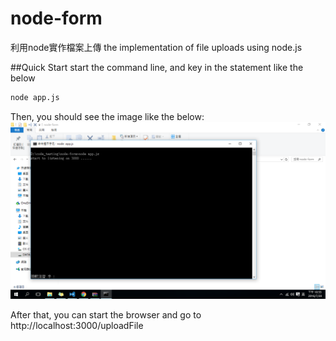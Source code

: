 # node-form
利用node實作檔案上傳
the implementation of file uploads using node.js

##Quick Start
start the command line, and key in the statement like the below
```sh
node app.js
```

Then, you should see the image like the below:
<img src="https://github.com/Yu-Che-Gao/node-form/blob/master/screenshots/cmd.png">

After that, you can start the browser and go to http://localhost:3000/uploadFile
